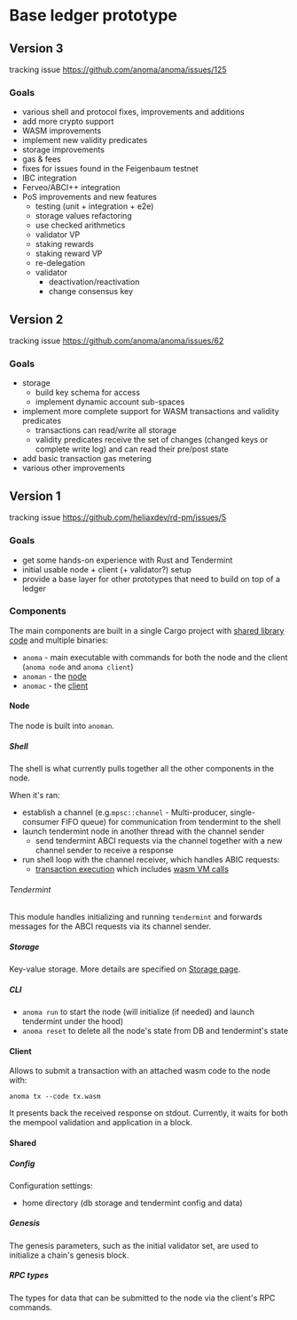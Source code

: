 # Base ledger prototype

## Version 3

tracking issue <https://github.com/anoma/anoma/issues/125>


### Goals

- various shell and protocol fixes, improvements and additions
- add more crypto support
- WASM improvements
- implement new validity predicates
- storage improvements
- gas & fees
- fixes for issues found in the Feigenbaum testnet
- IBC integration
- Ferveo/ABCI++ integration
- PoS improvements and new features
  - testing (unit + integration + e2e)
  - storage values refactoring
  - use checked arithmetics
  - validator VP
  - staking rewards
  - staking reward VP
  - re-delegation
  - validator
    - deactivation/reactivation
    - change consensus key

## Version 2

tracking issue <https://github.com/anoma/anoma/issues/62>

### Goals

- storage
  - build key schema for access
  - implement dynamic account sub-spaces
- implement more complete support for WASM transactions and validity predicates
  - transactions can read/write all storage
  - validity predicates receive the set of changes (changed keys or complete write log) and can read their pre/post state
- add basic transaction gas metering
- various other improvements

## Version 1

tracking issue <https://github.com/heliaxdev/rd-pm/issues/5>

### Goals

- get some hands-on experience with Rust and Tendermint
- initial usable node + client (+ validator?) setup
- provide a base layer for other prototypes that need to build on top of a ledger

### Components

The main components are built in a single Cargo project with [shared library code](#shared) and multiple binaries:
- `anoma` - main executable with commands for both the node and the client (`anoma node` and `anoma client`)
- `anoman` - the [node](#node)
- `anomac` - the [client](#client)

#### Node

The node is built into `anoman`.

##### Shell

The shell is what currently pulls together all the other components in the node.

When it's ran:
- establish a channel (e.g.`mpsc::channel` - Multi-producer, single-consumer FIFO queue) for communication from tendermint to the shell
- launch tendermint node in another thread with the channel sender
  - send tendermint ABCI requests via the channel together with a new channel sender to receive a response
- run shell loop with the channel receiver, which handles ABIC requests:
  - [transaction execution](../design/ledger/tx.md) which includes [wasm VM calls](../design/ledger/wasm-vm.md)

###### Tendermint

This module handles initializing and running `tendermint` and forwards messages for the ABCI requests via its channel sender.

##### Storage

Key-value storage. More details are specified on [Storage page](../design/ledger/storage.md).

##### CLI

- `anoma run` to start the node (will initialize (if needed) and launch tendermint under the hood)
- `anoma reset` to delete all the node's state from DB and tendermint's state

#### Client

Allows to submit a transaction with an attached wasm code to the node with:

`anoma tx --code tx.wasm`

It presents back the received response on stdout. Currently, it waits for both the mempool validation and application in a block.

#### Shared

##### Config

Configuration settings:
- home directory (db storage and tendermint config and data)

##### Genesis

The genesis parameters, such as the initial validator set, are used to initialize a chain's genesis block.

##### RPC types

The types for data that can be submitted to the node via the client's RPC commands.
